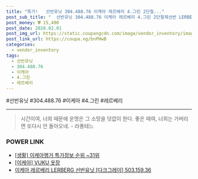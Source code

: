 ```yaml
--- 
title: "특가!   선반유닛 304.488.76 이케아 레르베리 4.그린 2단철..." 
post_sub_title: "  선반유닛 304.488.76 이케아 레르베리 4.그린 2단철제선반 LERBERG" 
post_money: ₩ 15,490 
post_date: 2020.02.01 
post_img_url: https://static.coupangcdn.com/image/vendor_inventory/images/2019/02/07/10/5/80d56530-4699-4d0e-9956-ec8b7fbe45af.jpg 
post_link_url: https://coupa.ng/bnPHwB 
categories: 
  - vendor_inventory 
tags: 
  - 선반유닛 
  - 304.488.76 
  - 이케아 
  - 4.그린 
  - 레르베리 
--- 
```

  #선반유닛 #304.488.76 #이케아 #4.그린 #레르베리 
<hr> 

> 시간이여, 너희 때문에 운명은 그 소망을 덧없이 한다. 좋은 때여, 너희는 가버리면 또다시 안 돌아오네. - 라퐁테느 


### POWER LINK

* <a href="https://blog.naver.com/sakai111/221781039050" target="_blank"> [생활] 이케아행거 특가정보 순위 ~31위</a>
* <a href="https://blog.naver.com/fasyy4321/221781307109" target="_blank">[이케아] VUKU 옷장</a>
* <a href="https://blog.naver.com/fasyy4321/221792433267" target="_blank">이케아 레르베리 LERBERG 선반유닛 [다크그레이] 503.159.36</a>
